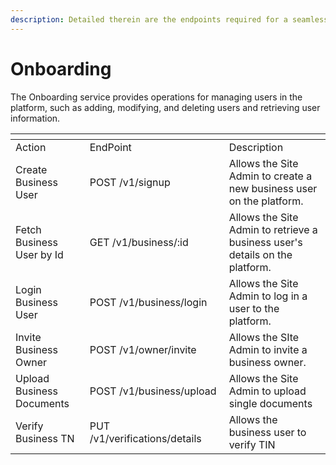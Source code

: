 ```yaml
---
description: Detailed therein are the endpoints required for a seamless onboarding flow.
---
```


# Onboarding

The Onboarding service provides operations for managing users in the platform, such as adding, modifying, and deleting users and retrieving user information.

<table data-header-hidden><thead><tr><th></th><th width="207"></th><th></th></tr></thead><tbody><tr><td>Action</td><td>EndPoint</td><td>Description</td></tr><tr><td>Create Business User</td><td>POST /v1/signup</td><td>Allows the Site Admin to create a new business user on the platform.</td></tr><tr><td>Fetch Business User by Id</td><td>GET /v1/business/:id</td><td>Allows the Site Admin to retrieve a business user's details on the platform.</td></tr><tr><td>Login Business User</td><td>POST /v1/business/login</td><td>Allows the Site Admin to log in a user to the platform.</td></tr><tr><td>Invite Business Owner</td><td>POST /v1/owner/invite</td><td>Allows the SIte Admin to invite a business owner.</td></tr><tr><td>Upload Business Documents</td><td>​POST /v1/business/upload</td><td>​Allows the Site Admin to upload single documents</td></tr><tr><td> Verify Business TN</td><td>PUT /v1/verifications/details</td><td>Allows the business user to verify TIN</td></tr></tbody></table>

